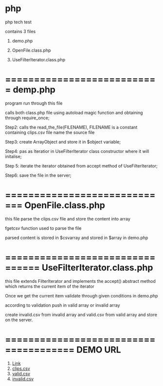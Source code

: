 php
===

php tech test


contains 3 files

1. demo.php

2. OpenFile.class.php

3. UseFilterIterator.class.php


===========================
demp.php
===========================

program run through this file

calls both class.php file using autoload magic function and obtaining through require_once;

Step2: calls the read_the_file(FILENAME), FILENAME is a constant containing clips.csv file name the source file

Step3: create ArrayObject  and store it in $object variable;

Step4: pas as Iteratior in UseFilterIterator class constructor where it will initalise;

Step 5: iterate the iterator obtained from accept method of UseFilterIterator;

Step6: save the file in the server;


=============================
OpenFile.class.php
=============================
this file parse the clips.csv file and store the content into array

fgetcsv function used to parse the file

parsed content is stored in $csvarray and stored in $array in demo.php


================================
UseFilterIterator.class.php
================================
this file extends FilterIterator and implements the accept() abstract method which returns the current item of the iterator

Once we get the current item validate through given conditions in demo.php

according to validation push in valid array or invalid array

create invalid.csv from invalid array and valid.csv from valid array and store on the server.

======================================
DEMO URL
======================================
<ol>
<li>
  <a href="http://people.rit.edu/~smt9471/739/vimeo/demo.php" >Link </a>
</li>
<li>
<a href="http://people.rit.edu/~smt9471/739/vimeo/clips.csv" >clips.csv </a>
</li>
<li>
<a href="http://people.rit.edu/~smt9471/739/vimeo/valid.csv" >valid.csv </a>
</li>
<li>
<a href="http://people.rit.edu/~smt9471/739/vimeo/invalid.csv" >invalid.csv </a>
</li>
</ol>
